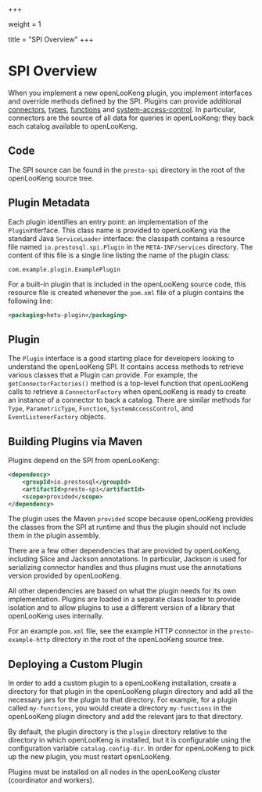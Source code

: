 +++

weight = 1

title = "SPI Overview"
+++

# SPI Overview

When you implement a new openLooKeng plugin, you implement interfaces and override methods defined by the SPI. Plugins can provide additional [connectors](connectors.md), [types](./types), [functions](functions.md) and [system-access-control](system-access-control.md). In particular, connectors are the source of all data for queries in openLooKeng: they back each catalog available to openLooKeng.

## Code

The SPI source can be found in the `presto-spi` directory in the root of the openLooKeng source tree.

## Plugin Metadata

Each plugin identifies an entry point: an implementation of the `Plugin`interface. This class name is provided to openLooKeng via the standard Java `ServiceLoader` interface: the classpath contains a resource file named `io.prestosql.spi.Plugin` in the `META-INF/services` directory. The content of this file is a single line listing the name of the plugin class:

``` 
com.example.plugin.ExamplePlugin
```

For a built-in plugin that is included in the openLooKeng source code, this resource file is created whenever the `pom.xml` file of a plugin contains the following line:

``` xml
<packaging>hetu-plugin</packaging>
```

## Plugin

The `Plugin` interface is a good starting place for developers looking to understand the openLooKeng SPI. It contains access methods to retrieve various classes that a Plugin can provide. For example, the `getConnectorFactories()` method is a top-level function that openLooKeng calls to retrieve a `ConnectorFactory` when openLooKeng is ready to create an instance of a connector to back a catalog. There are similar methods for `Type`, `ParametricType`, `Function`, `SystemAccessControl`, and `EventListenerFactory` objects.

## Building Plugins via Maven

Plugins depend on the SPI from openLooKeng:

``` xml
<dependency>
    <groupId>io.prestosql</groupId>
    <artifactId>presto-spi</artifactId>
    <scope>provided</scope>
</dependency>
```

The plugin uses the Maven `provided` scope because openLooKeng provides the classes from the SPI at runtime and thus the plugin should not include them in the plugin assembly.

There are a few other dependencies that are provided by openLooKeng, including Slice and Jackson annotations. In particular, Jackson is used for serializing connector handles and thus plugins must use the annotations version provided by openLooKeng.

All other dependencies are based on what the plugin needs for its own implementation. Plugins are loaded in a separate class loader to provide isolation and to allow plugins to use a different version of a library that openLooKeng uses internally.

For an example `pom.xml` file, see the example HTTP connector in the `presto-example-http` directory in the root of the openLooKeng source tree.

## Deploying a Custom Plugin

In order to add a custom plugin to a openLooKeng installation, create a directory for that plugin in the openLooKeng plugin directory and add all the necessary jars for the plugin to that directory. For example, for a plugin called `my-functions`, you would create a directory `my-functions` in the openLooKeng plugin directory and add the relevant jars to that directory.

By default, the plugin directory is the `plugin` directory relative to the directory in which openLooKeng is installed, but it is configurable using the configuration variable `catalog.config-dir`. In order for openLooKeng to pick up the new plugin, you must restart openLooKeng.

Plugins must be installed on all nodes in the openLooKeng cluster (coordinator and workers).
